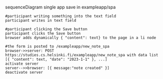 sequenceDiagram single app save in exampleapp/spa

    #participant writing something into the text field
    participant writes in text field

    #participant clicking the Save button
    participant clicks the Save button
    browser adds dynamically { "content": text} to the page in a li node

    #the form is posted to /exampleapp/new_note_spa
    browser->>server: POST https://studies.cs.helsinki.fi/exampleapp/new_note_spa with data list [{ "content": text, "date": "2023-1-1" }, ...]
    activate server
    server-->>browser: [{ message:"note created" }]
    deactivate server